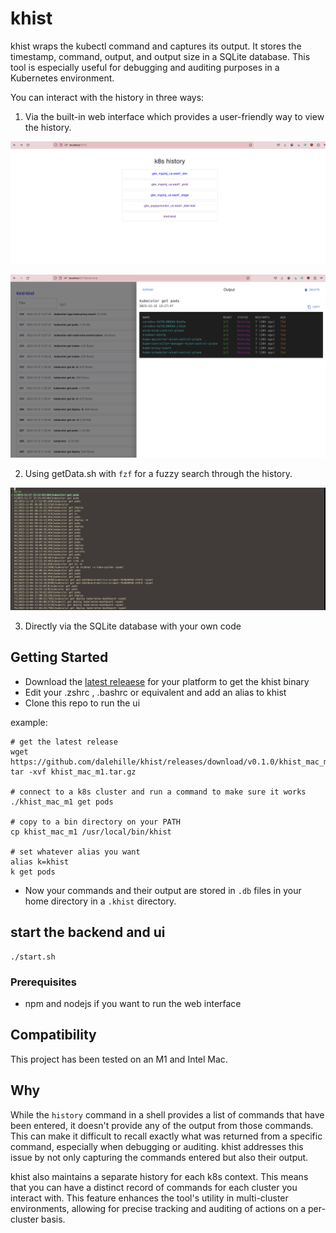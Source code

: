 # khist

khist wraps the kubectl command and captures its output. It stores the timestamp, command, output, and output size in a SQLite database. This tool is especially useful for debugging and auditing purposes in a Kubernetes environment.

You can interact with the history in three ways:

1. Via the built-in web interface which provides a user-friendly way to view the history.

![khist first](khist-intro-ui.png)

![khist UI](khist-ui.png)

2. Using getData.sh with `fzf` for a fuzzy search through the history.

![shell](khist-cli.png)

3. Directly via the SQLite database with your own code


## Getting Started

- Download the [latest releaese](https://github.com/dalehille/khist/releases) for your platform to get the khist binary
- Edit your .zshrc , .bashrc or equivalent and add an alias to khist 
- Clone this repo to run the ui

example:
```shell
# get the latest release 
wget https://github.com/dalehille/khist/releases/download/v0.1.0/khist_mac_m1.tar.gz
tar -xvf khist_mac_m1.tar.gz

# connect to a k8s cluster and run a command to make sure it works
./khist_mac_m1 get pods

# copy to a bin directory on your PATH
cp khist_mac_m1 /usr/local/bin/khist

# set whatever alias you want
alias k=khist
k get pods
```

- Now your commands and their output are stored in `.db` files in your home directory in a `.khist` directory.

## start the backend and ui
```shell
./start.sh
```

### Prerequisites

- npm and nodejs if you want to run the web interface


## Compatibility

This project has been tested on an M1 and Intel Mac. 

## Why

While the `history` command in a shell provides a list of commands that have been entered, it doesn't provide any of the output from those commands. This can make it difficult to recall exactly what was returned from a specific command, especially when debugging or auditing. khist addresses this issue by not only capturing the commands entered but also their output.

khist also maintains a separate history for each k8s context. This means that you can have a distinct record of commands for each cluster you interact with. This feature enhances the tool's utility in multi-cluster environments, allowing for precise tracking and auditing of actions on a per-cluster basis.

